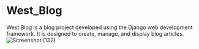 # West_Blog
West Blog is a blog project developed using the Django web development framework. It is designed to create, manage, and display blog articles.
![Screenshot (132)](https://github.com/alikazemzadeh76/West_Blog/assets/131513515/1ab72d2a-71d5-4a5d-b945-e668ad4fe1f4)
